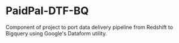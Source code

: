 # PaidPal-DTF-BQ
Component of project to port data delivery pipeline from Redshift to Bigquery using Google's Dataform utility.
